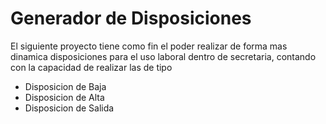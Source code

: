 # Generador de Disposiciones

El siguiente proyecto tiene como fin el poder realizar de forma mas dinamica disposiciones para el uso laboral dentro de secretaria, contando con la capacidad de realizar las de tipo

* Disposicion de Baja
* Disposicion de Alta
* Disposicion de Salida